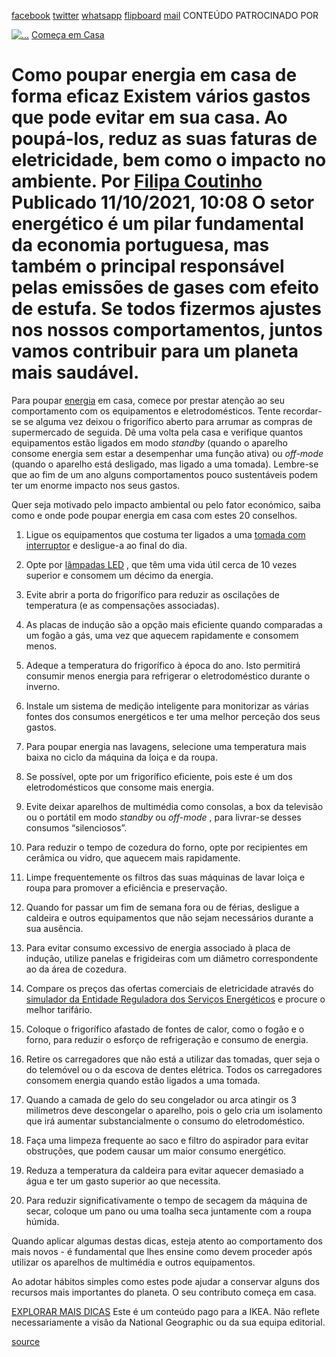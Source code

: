 [facebook](https://www.facebook.com/sharer/sharer.php?u=https%3A%2F%2Fwww.natgeo.pt%2Fmeio-ambiente%2F2021%2F10%2Fcomo-poupar-energia-em-casa-de-forma-eficaz) [twitter](https://twitter.com/share?url=https%3A%2F%2Fwww.natgeo.pt%2Fmeio-ambiente%2F2021%2F10%2Fcomo-poupar-energia-em-casa-de-forma-eficaz&via=natgeo&text=Como%20poupar%20energia%20em%20casa%20de%20forma%20eficaz) [whatsapp](https://web.whatsapp.com/send?text=https%3A%2F%2Fwww.natgeo.pt%2Fmeio-ambiente%2F2021%2F10%2Fcomo-poupar-energia-em-casa-de-forma-eficaz) [flipboard](https://share.flipboard.com/bookmarklet/popout?v=2&title=Como%20poupar%20energia%20em%20casa%20de%20forma%20eficaz&url=https%3A%2F%2Fwww.natgeo.pt%2Fmeio-ambiente%2F2021%2F10%2Fcomo-poupar-energia-em-casa-de-forma-eficaz) [mail](mailto:?subject=NatGeo&body=https%3A%2F%2Fwww.natgeo.pt%2Fmeio-ambiente%2F2021%2F10%2Fcomo-poupar-energia-em-casa-de-forma-eficaz%20-%20Como%20poupar%20energia%20em%20casa%20de%20forma%20eficaz) CONTEÚDO PATROCINADO POR 

[![ 
...](img/files_styles_image_00_public_ikea_b_x.jpg)](https://www.ikea.com/pt/pt/) [Começa em Casa](https://www.natgeo.pt/comeca-em-casa) 
# Como poupar energia em casa de forma eficaz Existem vários gastos que pode evitar em sua casa. Ao poupá-los, reduz as suas faturas de eletricidade, bem como o impacto no ambiente. Por [Filipa Coutinho](https://www.natgeo.pt/autor/filipa-coutinho) Publicado 11/10/2021, 10:08 O setor energético é um pilar fundamental da economia portuguesa, mas também o principal responsável pelas emissões de gases com efeito de estufa. Se todos fizermos ajustes nos nossos comportamentos, juntos vamos contribuir para um planeta mais saudável. 

Para poupar [energia](https://www.natgeo.pt/assunto/temas/meio-ambiente/energia) em casa, comece por prestar atenção ao seu comportamento com os equipamentos e eletrodomésticos. Tente recordar-se se alguma vez deixou o frigorífico aberto para arrumar as compras de supermercado de seguida. Dê uma volta pela casa e verifique quantos equipamentos estão ligados em modo _standby_ (quando o aparelho consome energia sem estar a desempenhar uma função ativa) ou _off-mode_ (quando o aparelho está desligado, mas ligado a uma tomada). Lembre-se que ao fim de um ano alguns comportamentos pouco sustentáveis podem ter um enorme impacto nos seus gastos. 

Quer seja motivado pelo impacto ambiental ou pelo fator económico, saiba como e onde pode poupar energia em casa com estes 20 conselhos. 

1. Ligue os equipamentos que costuma ter ligados a uma [tomada com interruptor](https://www.ikea.com/pt/pt/p/koppla-tomada-quadrupla-c-2-portas-usb-preto-branco-textil-20464254/) e desligue-a ao final do dia. 

2. Opte por [lâmpadas LED](https://www.ikea.com/pt/pt/p/ryet-lampada-led-e27-470-lumenes-globo-branco-opala-20438707/) , que têm uma vida útil cerca de 10 vezes superior e consomem um décimo da energia. 

3. Evite abrir a porta do frigorífico para reduzir as oscilações de temperatura (e as compensações associadas). 

4. As placas de indução são a opção mais eficiente quando comparadas a um fogão a gás, uma vez que aquecem rapidamente e consomem menos. 

5. Adeque a temperatura do frigorífico à época do ano. Isto permitirá consumir menos energia para refrigerar o eletrodoméstico durante o inverno. 

6. Instale um sistema de medição inteligente para monitorizar as várias fontes dos consumos energéticos e ter uma melhor perceção dos seus gastos. 

7. Para poupar energia nas lavagens, selecione uma temperatura mais baixa no ciclo da máquina da loiça e da roupa. 

8. Se possível, opte por um frigorífico eficiente, pois este é um dos eletrodomésticos que consome mais energia. 

9. Evite deixar aparelhos de multimédia como consolas, a box da televisão ou o portátil em modo _standby_ ou _off-mode_ , para livrar-se desses consumos “silenciosos”. 

10. Para reduzir o tempo de cozedura do forno, opte por recipientes em cerâmica ou vidro, que aquecem mais rapidamente. 

11. Limpe frequentemente os filtros das suas máquinas de lavar loiça e roupa para promover a eficiência e preservação. 

12. Quando for passar um fim de semana fora ou de férias, desligue a caldeira e outros equipamentos que não sejam necessários durante a sua ausência. 

13. Para evitar consumo excessivo de energia associado à placa de indução, utilize panelas e frigideiras com um diâmetro correspondente ao da área de cozedura. 

14. Compare os preços das ofertas comerciais de eletricidade através do [simulador da Entidade Reguladora dos Serviços Energéticos](https://simulador.precos.erse.pt/eletricidade/) e procure o melhor tarifário. 

15. Coloque o frigorífico afastado de fontes de calor, como o fogão e o forno, para reduzir o esforço de refrigeração e consumo de energia. 

16. Retire os carregadores que não está a utilizar das tomadas, quer seja o do telemóvel ou o da escova de dentes elétrica. Todos os carregadores consomem energia quando estão ligados a uma tomada. 

17. Quando a camada de gelo do seu congelador ou arca atingir os 3 milímetros deve descongelar o aparelho, pois o gelo cria um isolamento que irá aumentar substancialmente o consumo do eletrodoméstico. 

18. Faça uma limpeza frequente ao saco e filtro do aspirador para evitar obstruções, que podem causar um maior consumo energético. 

19. Reduza a temperatura da caldeira para evitar aquecer demasiado a água e ter um gasto superior ao que necessita. 

20. Para reduzir significativamente o tempo de secagem da máquina de secar, coloque um pano ou uma toalha seca juntamente com a roupa húmida. 

Quando aplicar algumas destas dicas, esteja atento ao comportamento dos mais novos - é fundamental que lhes ensine como devem proceder após utilizar os aparelhos de multimédia e outros equipamentos. 

Ao adotar hábitos simples como estes pode ajudar a conservar alguns dos recursos mais importantes do planeta. O seu contributo começa em casa. 

[EXPLORAR MAIS DICAS](https://www.natgeo.pt/comeca-em-casa) Este é um conteúdo pago para a IKEA. Não reflete necessariamente a visão da National Geographic ou da sua equipa editorial. 



[source](https://www.natgeo.pt/meio-ambiente/2021/10/como-poupar-energia-em-casa-de-forma-eficaz)